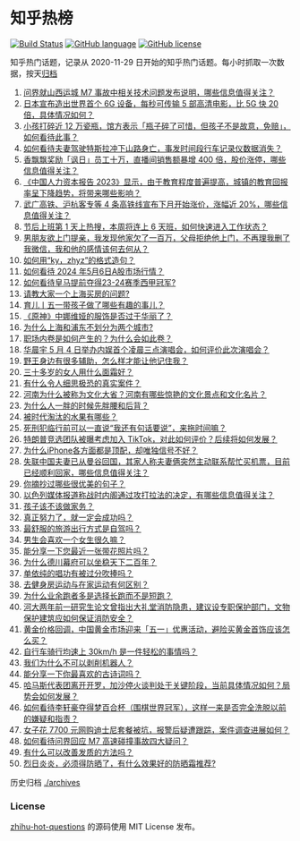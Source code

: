 # 知乎热榜
[![Build Status](https://github.com/ToWeLong/zhihu-hot-questions/workflows/CI/badge.svg)](https://github.com/ToWeLong/zhihu-hot-questions/actions)
[![GitHub language](https://img.shields.io/badge/language-golang-orange.svg)](https://golang.org/)
[![GitHub license](https://img.shields.io/github/license/ToWeLong/zhihu-hot-questions)](https://github.com/ToWeLong/zhihu-hot-questions/blob/main/LICENSE)

知乎热门话题，记录从 2020-11-29 日开始的知乎热门话题。每小时抓取一次数据，按天[归档](./archives)

<!-- BEGIN -->

1. [问界就山西运城 M7 事故中相关技术问题发布说明，哪些信息值得关注？](https://www.zhihu.com/question/655131747)
1. [日本宣布造出世界首个 6G 设备，每秒可传输 5 部高清电影，比 5G 快 20 倍，具体情况如何？](https://www.zhihu.com/question/655121874)
1. [小孩打碎近 12 万瓷瓶，馆方表示「瓶子碎了可惜，但孩子不是故意，免赔」，如何看待此事？](https://www.zhihu.com/question/654947846)
1. [如何看待夫妻驾驶特斯拉冲下山路身亡，事发时间段行车记录仪数据消失？](https://www.zhihu.com/question/655070317)
1. [香飘飘奖励「讽日」员工十万，直播间销售额暴增 400 倍，股价涨停，哪些信息值得关注？](https://www.zhihu.com/question/655130221)
1. [《中国人力资本报告 2023》显示，由于教育程度普遍提高，城镇的教育回报率呈下降趋势，将带来哪些影响？](https://www.zhihu.com/question/655096160)
1. [武广高铁、沪杭客专等 4 条高铁线宣布下月开始涨价，涨幅近 20%，哪些信息值得关注？](https://www.zhihu.com/question/655107454)
1. [节后上班第 1 天上热搜，本周将连上 6 天班，如何快速进入工作状态？](https://www.zhihu.com/question/655103898)
1. [男朋友欲上门提亲，我发现他家欠了一百万，父母拒绝他上门，不再理我删了我微信，我和他的感情该何去何从？](https://www.zhihu.com/question/653825507)
1. [如何用“ky，zhyz”的格式造句？](https://www.zhihu.com/question/652372817)
1. [如何看待 2024 年5月6日A股市场行情？](https://www.zhihu.com/question/655106176)
1. [如何看待皇马提前夺得23-24赛季西甲冠军?](https://www.zhihu.com/question/654987824)
1. [请教大家一个上海买房的问题?](https://www.zhihu.com/question/651788888)
1. [育儿丨五一带孩子做了哪些有趣的事儿？](https://www.zhihu.com/question/654998338)
1. [《原神》中娜维娅的服饰是否过于华丽了？](https://www.zhihu.com/question/655033505)
1. [为什么上海和浦东不划分为两个城市?](https://www.zhihu.com/question/650569541)
1. [职场内卷是如何产生的？为什么会如此卷？](https://www.zhihu.com/question/654454958)
1. [华晨宇 5 月 4 日举办内娱首个凌晨三点演唱会，如何评价此次演唱会？](https://www.zhihu.com/question/654856198)
1. [野王身边有很多辅助，怎么样才能让他记住我？](https://www.zhihu.com/question/414920790)
1. [三十多岁的女人用什么面霜好？](https://www.zhihu.com/question/650870081)
1. [有什么令人细思极恐的真实案件？](https://www.zhihu.com/question/334828112)
1. [河南为什么被称为文化大省？河南有哪些惊艳的文化景点和文化名片？](https://www.zhihu.com/question/614018523)
1. [为什么人一胖的时候先胖腰和后背？](https://www.zhihu.com/question/653434377)
1. [被时代淘汰的水果有哪些？](https://www.zhihu.com/question/646904142)
1. [死刑犯临行前可以一直说“我还有句话要说”，来拖时间嘛？](https://www.zhihu.com/question/636100960)
1. [特朗普竞选团队被曝考虑加入 TikTok，对此如何评价？后续将如何发展？](https://www.zhihu.com/question/655139351)
1. [为什么iPhone各方面都是顶配，却唯独信号不好？](https://www.zhihu.com/question/631382002)
1. [失联中国夫妻已从曼谷回国，其家人称夫妻俩突然主动联系帮忙买机票，目前已经顺利回家，哪些信息值得关注？](https://www.zhihu.com/question/655097316)
1. [你摘抄过哪些很优美的句子？](https://www.zhihu.com/question/655099810)
1. [以色列媒体报道称战时内阁通过攻打拉法的决定，有哪些信息值得关注？](https://www.zhihu.com/question/655152661)
1. [孩子该不该做家务？](https://www.zhihu.com/question/654648134)
1. [真正努力了，就一定会成功吗？](https://www.zhihu.com/question/651075491)
1. [最舒服的旅游出行方式是自驾吗？](https://www.zhihu.com/question/654681282)
1. [男生会喜欢一个女生很久嘛？](https://www.zhihu.com/question/519651649)
1. [能分享一下您最近一张带花照片吗？](https://www.zhihu.com/question/654948121)
1. [为什么德川幕府可以坐稳天下二百年？](https://www.zhihu.com/question/486590147)
1. [单依纯的唱功有被过分吹捧吗？](https://www.zhihu.com/question/549202526)
1. [去健身房运动与在家运动有何区别？](https://www.zhihu.com/question/653795784)
1. [为什么业余跑者多是选择长跑而不是短跑？](https://www.zhihu.com/question/654559299)
1. [河大两年前一研究生论文曾指出大礼堂消防隐患，建议设专职保护部门，文物保护建筑应如何保证消防安全？](https://www.zhihu.com/question/655053800)
1. [黄金价格回调，中国黄金市场迎来「五一」优惠活动，避险买黄金首饰应该怎么买？](https://www.zhihu.com/question/654174000)
1. [自行车骑行均速上 30km/h 是一件轻松的事情吗？](https://www.zhihu.com/question/654594728)
1. [我们为什么不可以剥削机器人？](https://www.zhihu.com/question/392551210)
1. [能分享一下你最喜欢的古诗词吗？](https://www.zhihu.com/question/653936635)
1. [哈马斯代表团离开开罗，加沙停火谈判处于关键阶段，当前具体情况如何？局势会如何发展？](https://www.zhihu.com/question/655101490)
1. [如何看待李轩豪夺得梦百合杯（围棋世界冠军），这样一来是否完全洗脱以前的嫌疑和指责？](https://www.zhihu.com/question/654956915)
1. [女子花 7700 元网购迪士尼套餐被坑，报警后疑遭跟踪，案件调查进展如何？](https://www.zhihu.com/question/654776511)
1. [如何看待问界回应 M7 高速碰撞事故四大疑问？](https://www.zhihu.com/question/655131028)
1. [有什么可以改善发质的方法吗？](https://www.zhihu.com/question/648582011)
1. [烈日炎炎，必须得防晒了，有什么效果好的防晒霜推荐?](https://www.zhihu.com/question/654040714)

<!-- END -->

历史归档 [./archives](./archives)


### License
[zhihu-hot-questions](https://github.com/towelong/zhihu-hot-questions) 的源码使用 MIT License 发布。
